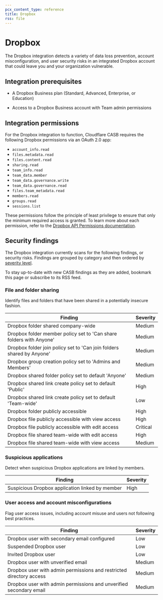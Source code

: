 ```yaml
---
pcx_content_type: reference
title: Dropbox
rss: file
---
```


# Dropbox

The Dropbox integration detects a variety of data loss prevention, account misconfiguration, and user security risks in an integrated Dropbox account that could leave you and your organization vulnerable.

## Integration prerequisites

- A Dropbox Business plan (Standard, Advanced, Enterprise, or Education)

- Access to a Dropbox Business account with Team admin permissions

## Integration permissions

For the Dropbox integration to function, Cloudflare CASB requires the following Dropbox permissions via an OAuth 2.0 app:

- `account_info.read`
- `files.metadata.read`
- `files.content.read`
- `sharing.read`
- `team_info.read`
- `team_data.member`
- `team_data.governance.write`
- `team_data.governance.read`
- `files.team_metadata.read`
- `members.read`
- `groups.read`
- `sessions.list`

These permissions follow the principle of least privilege to ensure that only the minimum required access is granted. To learn more about each permission, refer to the [Dropbox API Permissions documentation](https://developers.dropbox.com/oauth-guide#dropbox-api-permissions).

## Security findings

The Dropbox integration currently scans for the following findings, or security risks. Findings are grouped by category and then ordered by [severity level](/cloudflare-one/applications/scan-apps/manage-findings/#severity-levels).

To stay up-to-date with new CASB findings as they are added, bookmark this page or subscribe to its RSS feed.

### File and folder sharing

Identify files and folders that have been shared in a potentially insecure fashion.

| Finding                                                               | Severity |
| --------------------------------------------------------------------- | -------- |
| Dropbox folder shared company-wide                                    | Medium   |
| Dropbox folder member policy set to 'Can share folders with Anyone'   | Medium   |
| Dropbox folder join policy set to 'Can join folders shared by Anyone' | Medium   |
| Dropbox group creation policy set to 'Admins and Members'             | Medium   |
| Dropbox shared folder policy set to default 'Anyone'                  | Medium   |
| Dropbox shared link create policy set to default 'Public'             | High     |
| Dropbox shared link create policy set to default 'Team-wide'          | Low      |
| Dropbox folder publicly accessible                                    | High     |
| Dropbox file publicly accessible with view access                     | High     |
| Dropbox file publicly accessible with edit access                     | Critical |
| Dropbox file shared team-wide with edit access                        | High     |
| Dropbox file shared team-wide with view access                        | Medium   |

### Suspicious applications

Detect when suspicious Dropbox applications are linked by members.

| Finding                                         | Severity |
| ----------------------------------------------- | -------- |
| Suspicious Dropbox application linked by member | High     |

### User access and account misconfigurations

Flag user access issues, including account misuse and users not following best practices.

| Finding                                                             | Severity |
| ------------------------------------------------------------------- | -------- |
| Dropbox user with secondary email configured                        | Low      |
| Suspended Dropbox user                                              | Low      |
| Invited Dropbox user                                                | Low      |
| Dropbox user with unverified email                                  | Medium   |
| Dropbox user with admin permissions and restricted directory access | Medium   |
| Dropbox user with admin permissions and unverified secondary email  | Medium   |
